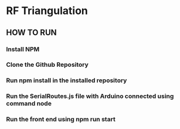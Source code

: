 # RF Triangulation



## HOW TO RUN

### Install NPM

### Clone the Github Repository

### Run npm install in the installed repository

### Run the SerialRoutes.js file with Arduino connected using command node

### Run the front end using npm run start


